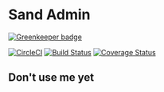 # Sand Admin

[![Greenkeeper badge](https://badges.greenkeeper.io/sand-angel/sand-admin.svg)](https://greenkeeper.io/)

[![CircleCI](https://circleci.com/gh/sand-angel/sand-admin.svg?style=svg)](https://circleci.com/gh/sand-angel/sand-admin) [![Build Status](https://travis-ci.org/sand-angel/sand-admin.svg?branch=master)](https://travis-ci.org/sand-angel/sand-admin) [![Coverage Status](https://coveralls.io/repos/github/sand-angel/sand-admin/badge.svg?branch=master)](https://coveralls.io/github/sand-angel/sand-admin?branch=master)

## Don't use me yet
